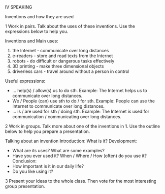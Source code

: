 IV SPEAKING

Inventions and how they are used

1 Work in pairs. Talk about the uses of these inventions. Use the expressions below to help you.

Inventions and Main uses:
1. the Internet - communicate over long distances
2. e-readers - store and read texts from the Internet
3. robots - do difficult or dangerous tasks effectively
4. 3D printing - make three dimensional objects
5. driverless cars - travel around without a person in control

Useful expressions:
- ... help(s) / allow(s) us to do sth.
Example: The Internet helps us to communicate over long distances.
- We / People (can) use sth to do / for sth.
Example: People can use the Internet to communicate over long distances.
- ... is / are used for sth / doing sth.
Example: The Internet is used for communication / communicating over long distances.

2 Work in groups. Talk more about one of the inventions in 1. Use the outline below to help you prepare a presentation.

Talking about an invention
Introduction:
What is it?
Development:
- What are its uses? What are some examples?
- Have you ever used it? When / Where / How (often) do you use it?
Conclusion:
- How important is it in our daily life?
- Do you like using it?

3 Present your ideas to the whole class. Then vote for the most interesting group presentation.